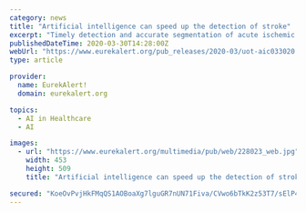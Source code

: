 ```yaml
---
category: news
title: "Artificial intelligence can speed up the detection of stroke"
excerpt: "Timely detection and accurate segmentation of acute ischemic stroke (AIS) lesions on magnetic resonance images (MRIs) are essential for the triaging patient for endovascular therapy. Lesion ..."
publishedDateTime: 2020-03-30T14:28:00Z
webUrl: "https://www.eurekalert.org/pub_releases/2020-03/uot-aic033020.php"
type: article

provider:
  name: EurekAlert!
  domain: eurekalert.org

topics:
  - AI in Healthcare
  - AI

images:
  - url: "https://www.eurekalert.org/multimedia/pub/web/228023_web.jpg"
    width: 453
    height: 509
    title: "Artificial intelligence can speed up the detection of stroke"

secured: "KoeOvPvjHkFMqQS1AOBoaXg7lguGR7nUN71Fiva/CVwo6bTkK2z53T7/sElP4qnjeWdW22XuCW7jsOee23imTNfBsia1k4ZgNnY+Xbizus1aMaNQSq4LQVQir8iUmHwVd4NkrpiAeq6xk5Ak7o0USpeqhKE37GkfU7YYccxURTraSk+KCbsCOkMtaHSq7EsL3uayuMkh2ErkEBnz3LemFy1HsNjwaWcO5c9FxBAJ/h/axQMpijPYfQWs2hta6AjXlZWzkWkR8My5zmM2kt6rd1bsz9rB3zDA9gYEZZOxSXXx4CCvibFfaARongQTkU+f;xpELJZ2VSAKIAGBwG7rEVA=="
---
```


